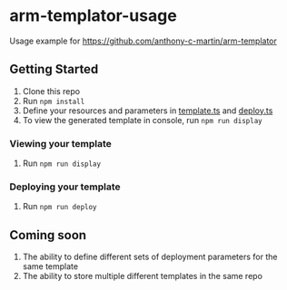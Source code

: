 # arm-templator-usage
Usage example for https://github.com/anthony-c-martin/arm-templator

## Getting Started
1. Clone this repo
2. Run `npm install`
3. Define your resources and parameters in [template.ts](./src/template.ts) and [deploy.ts](./src/deploy.ts)
4. To view the generated template in console, run `npm run display`

### Viewing your template
1. Run `npm run display`

### Deploying your template
1. Run `npm run deploy`

## Coming soon
1. The ability to define different sets of deployment parameters for the same template
2. The ability to store multiple different templates in the same repo